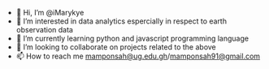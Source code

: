 - 👋 Hi, I’m @iMarykye
- 👀 I’m interested in data analytics espercially in respect to earth observation data
- 🌱 I’m currently learning python and javascript programming language
- 💞️ I’m looking to collaborate on projects related to the above
- 📫 How to reach me mamponsah@ug.edu.gh/mamponsah91@gmail.com

<!---
iMarykye/iMarykye is a ✨ special ✨ repository because its `README.md` (this file) appears on your GitHub profile.
You can click the Preview link to take a look at your changes.
--->

